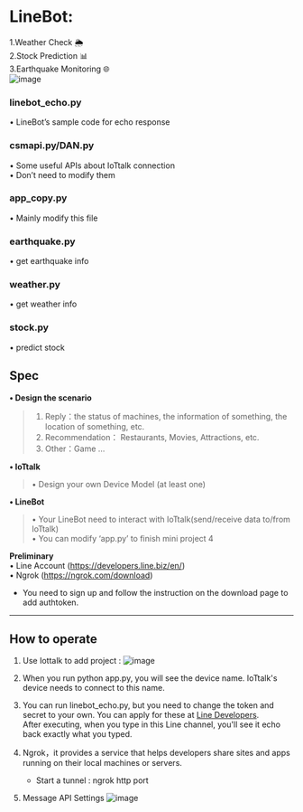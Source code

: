 # LineBot:
1.Weather Check 🌦️  
2.Stock Prediction 📊  
3.Earthquake Monitoring 🌐  
![image](https://github.com/wengjiahuang0529/LineBot_Application/assets/96289978/c7e6a4df-2336-4d22-8269-c23154cea998)

**<h3>linebot_echo.py</h3>**
   • LineBot’s sample code for echo response  

**<h3>csmapi.py/DAN.py</h3>**
   • Some useful APIs about IoTtalk connection  
   • Don’t need to modify them
**<h3>app_copy.py</h3>**
   • Mainly modify this file

**<h3>earthquake.py</h3>**
   • get earthquake info

**<h3>weather.py</h3>**
   • get weather info

**<h3>stock.py</h3>**
   • predict stock

**<h2>Spec</h2>**
**• Design the scenario**  
> 1. Reply：the status of machines, the information of something, the location of something, etc.  
> 2. Recommendation： Restaurants, Movies, Attractions, etc.  
> 3. Other：Game …
   
**• IoTtalk**   
> • Design your own Device Model (at least one) 

**• LineBot**  
> • Your LineBot need to interact with IoTtalk(send/receive data to/from IoTtalk)  
> • You can modify ‘app.py’ to finish mini project 4

**Preliminary**  
• Line Account (https://developers.line.biz/en/)  
• Ngrok (https://ngrok.com/download)
   * You need to sign up and follow the instruction on the download page to add authtoken.
     
---
**<h2>How to operate</h2>**
1. Use Iottalk to add project :
![image](https://github.com/wengjiahuang0529/LineBot_PredictStock/assets/96289978/a80f1189-8d82-483d-8f22-2f672415ea22)

2. When you run python app.py, you will see the device name. IoTtalk's device needs to connect to this name.

3. You can run linebot_echo.py, but you need to change the token and secret to your own. You can apply for these at [Line Developers](https://developers.line.biz/en/).  
After executing, when you type in this Line channel, you'll see it echo back exactly what you typed.

4. Ngrok，it provides a service that helps developers share sites and apps running on their local machines or
servers.
   * Start a tunnel : ngrok http port  

5. Message API Settings
![image](https://github.com/wengjiahuang0529/LineBot_PredictStock/assets/96289978/0811af62-d190-4730-aefc-476b1d546a60)


